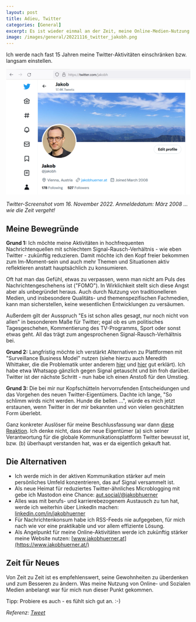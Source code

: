 ```yaml
---
layout: post
title: Adieu, Twitter
categories: [General]
excerpt: Es ist wieder einmal an der Zeit, meine Online-Medien-Nutzung zu überdenken
image: /images/general/20221116_twitter_jakobh.png
---
```


Ich werde nach fast 15 Jahren meine Twitter-Aktivitäten einschränken bzw. langsam einstellen.

![Twitter @jakobh](../images/general/20221116_twitter_jakobh.png)

_Twitter-Screenshot vom 16. November 2022. Anmeldedatum: März 2008 ... wie die Zeit vergeht!_

## Meine Bewegründe

**Grund 1:** Ich möchte meine Aktivitäten in hochfrequenten Nachrichtenquellen mit schlechtem Signal-Rausch-Verhältnis - wie eben Twitter - zukünftig reduzieren. Damit möchte ich den Kopf freier bekommen zum Im-Moment-sein und auch mehr Themen und Situationen aktiv reflektieren anstatt hauptsächlich zu konsumieren.

Oft hat man das Gefühl, etwas zu verpassen, wenn man nicht am Puls des Nachrichtengeschehens ist ("FOMO"). In Wirklichkeit stellt sich diese Angst aber als unbegründet heraus. Auch durch Nutzung von traditionelleren Medien, und insbesondere Qualitäts- und themenspezifischen Fachmedien, kann man sicherstellen, keine wesentlichen Entwicklungen zu versäumen. 

Außerdem gilt der Ausspruch "Es ist schon alles gesagt, nur noch nicht von allen" in besonderem Maße für Twitter; egal ob es um politisches Tagesgeschehen, Kommentierung des TV-Programms, Sport oder sonst etwas geht. All das trägt zum angesprochenen Signal-Rausch-Verhältnis bei.

**Grund 2:** Langfristig möchte ich verstärkt Alternativen zu Plattformen mit "Surveillance Business Model" nutzen (siehe hierzu auch Meredith Whittaker, die die Problematik unter anderem [hier](https://www.derstandard.at/story/2000138824340/neue-signal-chefin-wir-werden-uns-nicht-am-geschaeftsmodell-der) und [hier](https://www.theverge.com/23409716/signal-encryption-messaging-sms-meredith-whittaker-imessage-whatsapp-china) gut erklärt). Ich habe etwa Whatsapp gänzlich gegen Signal getauscht und bin froh darüber. Twitter ist der nächste Schritt - nun habe ich einen Anstoß für den Umstieg.

**Grund 3:** Die bei mir nur Kopfschütteln hervorrufenden Entscheidungen und das Vorgehen des neuen Twitter-Eigentümers. Dachte ich lange, "So schlimm wirds nicht werden. Hunde die bellen ...", würde es mich jetzt erstaunen, wenn Twitter in der mir bekannten und von vielen geschätzten Form überlebt.

Ganz konkreter Auslöser für meine Beschlussfassung war dann [diese Reaktion](https://aut.social/@jakobhuerner/109341873166222554). Ich denke nicht, dass der neue Eigentümer (a) sich seiner Verantwortung für die globale Kommunikationsplattform Twitter bewusst ist, bzw. (b) überhaupt verstanden hat, was er da eigentlich gekauft hat.


## Die Alternativen

* Ich werde mich in der aktiven Kommunikation stärker auf mein persönliches Umfeld konzentrieren, das auf Signal versammelt ist.
* Als neue Heimat für reduziertes Twitter-ähnliches Microblogging mit gebe ich Mastodon eine Chance: [aut.social/@jakobhuerner](https://aut.social/@jakobhuerner)
* Alles was mit berufs- und karrierebezogenem Austausch zu tun hat, werde ich weiterhin über LinkedIn machen: [linkedin.com/in/jakobhuerner](https://www.linkedin.com/in/jakobhuerner)
* Für Nachrichtenkonsum habe ich RSS-Feeds nie aufgegeben, für mich nach wie vor eine praktikable und vor allem effiziente Lösung.
* Als Angelpunkt für meine Online-Aktivitäten werde ich zukünftig stärker meine Website nutzen: [www.jakobhuerner.at](https://www.jakobhuerner.at/)

## Zeit für Neues

Von Zeit zu Zeit ist es empfehlenswert, seine Gewohnheiten zu überdenken und zum Besseren zu ändern. Was meine Nutzung von Online- und Sozialen Medien anbelangt war für mich nun dieser Punkt gekommen.

Tipp: Probiere es auch - es fühlt sich gut an. :-) 

_Referenz: [Tweet](https://twitter.com/jakobh/status/1593828776961609728?s=61&t=5uf4VS8NWhsqcKPY-iFEOg)_
